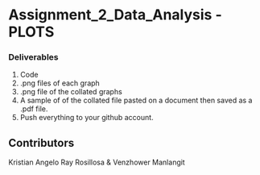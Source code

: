 # Assignment_2_Data_Analysis - PLOTS



### Deliverables

1. Code
2. .png files of each graph
3. .png file of the collated graphs
4. A sample of of the collated file pasted on a document then saved as a .pdf file.
5. Push everything to your github account.

## Contributors

Kristian Angelo Ray Rosillosa & Venzhower Manlangit

